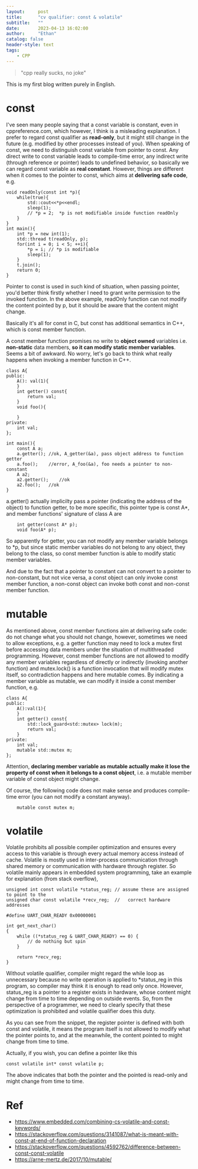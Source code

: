 ```yaml
---
layout:     post
title:      "cv qualifier: const & volatile"
subtitle:   ""
date:       2023-04-13 16:02:00
author:     "Ethan"
catalog: false
header-style: text
tags:
    - CPP
---
```

> "cpp really sucks, no joke"


This is my first blog written purely in English.

# const
I've seen many people saying that a const variable is constant, even in cppreference.com, which however, I think is a misleading explanation. I prefer to regard const qualifier as **read-only**, but it might still change in the future (e.g. modified by other processes instead of you). When speaking of const, we need to distinguish const variable from pointer to const. Any direct write to const variable leads to compile-time error, any indirect write (through reference or pointer) leads to undefined behavior, so basically we can regard const variable as **real constant**. However, things are different when it comes to the pointer to const, which aims at **delivering safe code**, e.g.
```
void readOnly(const int *p){
    while(true){
        std::cout<<*p<<endl;
        sleep(1);
        // *p = 2;  *p is not modifiable inside function readOnly
    }
}
int main(){
    int *p = new int(1);
    std::thread t(readOnly, p);
    for(int i = 0; i < 5; ++i){
        *p = i; // *p is modifiable
        sleep(1);
    }
    t.join();
    return 0;
}
```
Pointer to const is used in such kind of situation, when passing pointer, you'd better think firstly whether I need to grant write permission to the invoked function. In the above example, readOnly function can not modify the content pointed by p, but it should be aware that the content might change.

Basically it's all for const in C, but const has additional semantics in C++, which is const member function.

A const member function promises no write to **object owned** variables i.e. **non-static** data members, **so it can modify static member variables**. Seems a bit of awkward. No worry, let's go back to think what really happens when invoking a member function in C++.

```
class A{
public:
    A(): val(1){
    }
    int getter() const{
        return val;
    }
	void foo(){

	}
private:
    int val;
};

int main(){
    const A a;
    a.getter();	//ok, A_getter(&a), pass object address to function getter
	a.foo();	//error, A_foo(&a), foo needs a pointer to non-constant
	A a2;
	a2.getter();	//ok
	a2.foo();	//ok
}
```

a.getter() actually implicilty pass a pointer (indicating the address of the object) to function getter, to be more specific, this pointer type is const A*, and member functions' signature of class A are
```
	int getter(const A* p);
	void foo(A* p);
```
So apparently for getter, you can not modify any member variable belongs to *p, but since static member variables do not belong to any object, they belong to the class, so const member function is able to modify static member variables.

And due to the fact that a pointer to constant can not convert to a pointer to non-constant, but not vice versa, a const object can only invoke const member function, a non-const object can invoke both const and non-const member function.

# mutable
As mentioned above, const member functions aim at delivering safe code: do not change what you should not change, however, sometimes we need to allow exceptions, e.g. a getter function may need to lock a mutex first before accessing data members under the situation of multithreaded programming. However, const member functions are not allowed to modify any member variables regardless of directly or indirectly (invoking another function) and mutex.lock() is a function invocation that will modify mutex itself, so contradiction happens and here mutable comes. 
By indicating a member variable as mutable, we can modify it inside a const member function, e.g.
```
class A{
public:
    A():val(1){
    }
    int getter() const{
        std::lock_guard<std::mutex> lock(m);
        return val;
    }
private:
    int val;
    mutable std::mutex m;
};
```
Attention, **declaring member variable as mutable actually make it lose the property of const when it belongs to a const object**, i.e. a mutable member variable of const object might change.

Of course, the following code does not make sense and produces compile-time error (you can not modify a constant anyway).
```
	mutable const mutex m;
```
# volatile
Volatile prohibits all possible compiler optimization and ensures every access to this variable is through every actual memory access instead of cache. Volatile is mostly used in inter-process communication through shared memory or communication with hardware through register. So volatile mainly appears in embedded system programming, take an example for explanation (from stack overflow),

```
unsigned int const volatile *status_reg; // assume these are assigned to point to the 
unsigned char const volatile *recv_reg;  //   correct hardware addresses

#define UART_CHAR_READY 0x00000001

int get_next_char()
{
    while ((*status_reg & UART_CHAR_READY) == 0) {
        // do nothing but spin
    }

    return *recv_reg;
}
```
Without volatile qualifier, compiler might regard the while loop as unnecessary because no write operation is applied to *status_reg in this program, so compiler may think it is enough to read only once. However, status_reg is a pointer to a register exists in hardware, whose content might change from time to time depending on outside events. So, from the perspective of a programmer, we need to clearly specify that these optimization is prohibited and volatile qualifier does this duty.

As you can see from the snippet, the register pointer is defined with both const and volatile, it means the program itself is not allowed to modify what the pointer points to, and at the meanwhile, the content pointed to might change from time to time.

Actually, if you wish, you can define a pointer like this
```
const volatile int* const volatile p;
```
The above indicates that both the pointer and the pointed is read-only and might change from time to time.

# Ref
- https://www.embedded.com/combining-cs-volatile-and-const-keywords/
- https://stackoverflow.com/questions/3141087/what-is-meant-with-const-at-end-of-function-declaration
- https://stackoverflow.com/questions/4592762/difference-between-const-const-volatile
- https://arne-mertz.de/2017/10/mutable/

